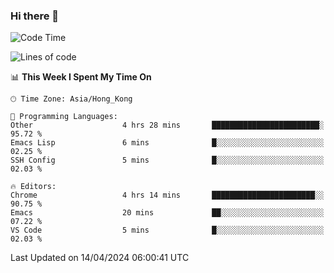 ### Hi there 👋

<!--
**nicehiro/nicehiro** is a ✨ _special_ ✨ repository because its `README.md` (this file) appears on your GitHub profile.

Here are some ideas to get you started:

- 🔭 I’m currently working on ...
- 🌱 I’m currently learning ...
- 👯 I’m looking to collaborate on ...
- 🤔 I’m looking for help with ...
- 💬 Ask me about ...
- 📫 How to reach me: ...
- 😄 Pronouns: ...
- ⚡ Fun fact: ...
-->

<!--START_SECTION:waka-->
![Code Time](http://img.shields.io/badge/Code%20Time-304%20hrs%2035%20mins-blue)

![Lines of code](https://img.shields.io/badge/From%20Hello%20World%20I%27ve%20Written-2.6%20million%20lines%20of%20code-blue)

📊 **This Week I Spent My Time On** 

```text
🕑︎ Time Zone: Asia/Hong_Kong

💬 Programming Languages: 
Other                    4 hrs 28 mins       ████████████████████████░   95.72 % 
Emacs Lisp               6 mins              █░░░░░░░░░░░░░░░░░░░░░░░░   02.25 % 
SSH Config               5 mins              █░░░░░░░░░░░░░░░░░░░░░░░░   02.03 % 

🔥 Editors: 
Chrome                   4 hrs 14 mins       ███████████████████████░░   90.75 % 
Emacs                    20 mins             ██░░░░░░░░░░░░░░░░░░░░░░░   07.22 % 
VS Code                  5 mins              █░░░░░░░░░░░░░░░░░░░░░░░░   02.03 % 
```


 Last Updated on 14/04/2024 06:00:41 UTC
<!--END_SECTION:waka-->
